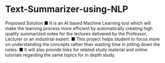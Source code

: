 # Text-Summarizer-using-NLP

Proposed Solution
■
It is an AI based Machine Learning tool which will make the
learning process more efficient by automatically creating high quality
summarized notes for the lectures delivered by the Professor, Lecturer
or an industrial expert.
■
This project helps student to focus more on understanding the
concepts rather than wasting time in jotting down the notes.
■
It will also provide links for related study material and online tutorials
regarding the same topics for in depth study.
